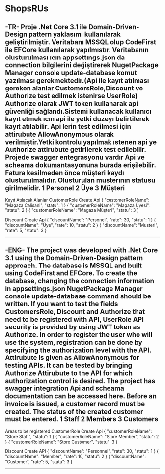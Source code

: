 # ShopsRUs
-TR-
Proje .Net Core 3.1 ile Domain-Driven-Design pattern yaklasımı kullanılarak geliştirilmiştir.
Veritabanı MSSQL olup CodeFirst ile EFCore kullanılarak yapılmıstır.
Veritabanın olusturulması ıcın appsettıngs.json da connection bilgilerini değiştirerek
NugetPackage Manager console update-database komut yazılması gerekmektedir.(Api ile kayıt atılması gereken alanlar CustomersRole,Discount ve Authorize test edilmek istenirse UserRole)
Authorize olarak JWT token kullanarak api güvenliği sağlandı.Sistemi kullanacak kullanıcı kayıt etmek ıcın api ile yetki duzeyı belirtilerek kayıt atılabilir.
Api lerin test edilmesi için attirubute  AllowAnonymous olarak verilmiştir.Yetki kontrolu yapılmak ıstenen api ye Authorize attirubute getirilerek test edilebilir.
Projede swagger entegrasyonu vardır Api ve scheama dokumantasyonuna burada erişilebilir.
Fatura kesilmeden önce müşteri kaydı olusturulmalıdır.
Olusturulan musterinin statusu girilmelidir.
1 Personel
2 Üye
3 Müşteri
--------------------------------------------------------------------------------------------------------------------------------------------------------------------
Kayıt Atılacak Alanlar
CustomerRole Create Api
{
  "customerRoleName": "Magaza Calisani",
  "statu": 1
}
{
  "customerRoleName": "Magaza Üyesi",
  "statu": 2
}
{
  "customerRoleName": "Magaza Müşteri",
  "statu": 3
}

Discount Create Api
{
  "discountName": "Personel",
  "rate": 30,
  "statu": 1
}
{
  "discountName": "Üye",
  "rate": 10,
  "statu": 2
}
{
  "discountName": "Musteri",
  "rate": 5,
  "statu": 3
}


--------------------------------------------------------------------------------------------------------------------------------------------------------------------
-ENG-
The project was developed with .Net Core 3.1 using the Domain-Driven-Design pattern approach.
The database is MSSQL and built using CodeFirst and EFCore.
To create the database, changing the connection information in appsettings.json
NugetPackage Manager console update-database command should be written.
If you want to test the fields CustomersRole, Discount and Authorize that need to be registered with API, UserRole
API security is provided by using JWT token as Authorize. In order to register the user who will use the system, registration can be done by specifying the authorization level with the API.
Attirubute is given as AllowAnonymous for testing APIs. It can be tested by bringing Authorize Attirubute to the API for which authorization control is desired.
The project has swagger integration Api and scheama documentation can be accessed here.
Before an invoice is issued, a customer record must be created.
The status of the created customer must be entered.
1 Staff
2 Members
3 Customers
--------------------------------------------------------------------------------------------------------------------------------------------------------------------
Areas to be registered
CustomerRole Create Api
{
  "customerRoleName": "Store Staff",
  "statu": 1
}
{
  "customerRoleName": "Store Member",
  "statu": 2
}
{
  "customerRoleName": "Store Customer",
  "statu": 3
}

Discount Create API
{
  "discountName": "Personnel",
  "rate": 30,
  "statu": 1
}
{
  "discountName": "Member",
  "rate": 10,
  "statu": 2
}
{
  "discountName": "Customer",
  "rate": 5,
  "statu": 3
}


--------------------------------------------------------------------------------------------------------------------------------------------------------------------
